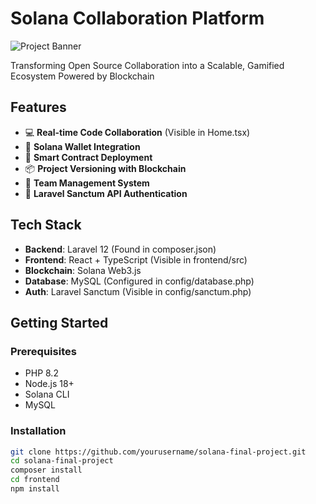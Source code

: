 # Solana Collaboration Platform

![Project Banner](public/images/banner.png) <!-- Consider adding your own banner image -->

Transforming Open Source Collaboration into a Scalable, Gamified Ecosystem Powered by Blockchain

## Features

- 💻 **Real-time Code Collaboration** (Visible in Home.tsx)
- 🔗 **Solana Wallet Integration**
- 🚀 **Smart Contract Deployment**
- 📦 **Project Versioning with Blockchain**
- 👥 **Team Management System**
- 🔐 **Laravel Sanctum API Authentication**

## Tech Stack

- **Backend**: Laravel 12 (Found in composer.json)
- **Frontend**: React + TypeScript (Visible in frontend/src)
- **Blockchain**: Solana Web3.js
- **Database**: MySQL (Configured in config/database.php)
- **Auth**: Laravel Sanctum (Visible in config/sanctum.php)

## Getting Started

### Prerequisites
- PHP 8.2
- Node.js 18+
- Solana CLI
- MySQL

### Installation
```bash
git clone https://github.com/yourusername/solana-final-project.git
cd solana-final-project
composer install
cd frontend
npm install
```
